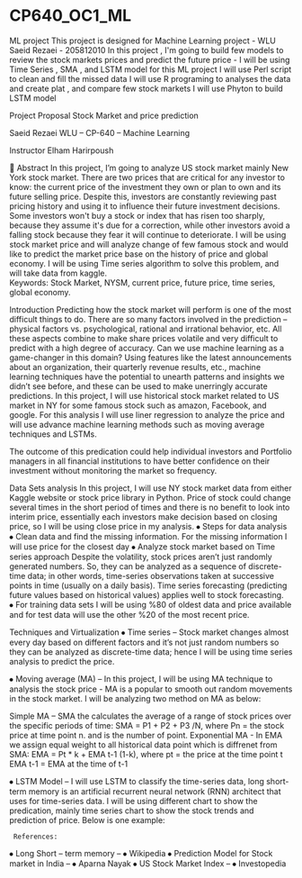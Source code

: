 # CP640_OC1_ML
ML project 
This project is designed for Machine Learning project - WLU
Saeid Rezaei - 205812010
In this project , I'm going to build few models to review the stock markets prices and predict the future price - 
I will be using Time Series , SMA , and LSTM model for this ML project
I will use Perl script to clean and fill the missed data
I will use R programing to analyses the data and create plat , and compare few stock markets
I will use Phyton to build LSTM model 



Project Proposal
Stock Market and price prediction

Saeid Rezaei
WLU – CP-640 – Machine Learning 

Instructor
Elham Harirpoush


Abstract
In this project, I’m going to analyze US stock market mainly New York stock market. There are two prices that are critical for any investor to know: the current price of the investment they own or plan to own and its future selling price. Despite this, investors are constantly reviewing past pricing history and using it to influence their future investment decisions. Some investors won't buy a stock or index that has risen too sharply, because they assume it's due for a correction, while other investors avoid a falling stock because they fear it will continue to deteriorate.
I will be using stock market price and will analyze change of few famous stock and would like to predict the market price base on the history of price and global economy.
I will be using Time series algorithm to solve this problem, and will take data from kaggle.   
Keywords: Stock Market, NYSM, current price, future price, time series, global economy.

Introduction
Predicting how the stock market will perform is one of the most difficult things to do. There are so many factors involved in the prediction – physical factors vs. psychological, rational and irrational behavior, etc. All these aspects combine to make share prices volatile and very difficult to predict with a high degree of accuracy.
Can we use machine learning as a game-changer in this domain? Using features like the latest announcements about an organization, their quarterly revenue results, etc., machine learning techniques have the potential to unearth patterns and insights we didn’t see before, and these can be used to make unerringly accurate predictions.
 In this project, I will use historical stock market related to US market in NY for some famous stock such as amazon, Facebook, and google. For this analysis I will use liner regression to analyze the price and will use advance machine learning methods such as moving average techniques and LSTMs.

The outcome of this predication could help individual investors and Portfolio managers in all financial institutions to have better confidence on their investment without monitoring the market so frequency.

Data Sets analysis
In this project, I will use NY stock market data from either Kaggle website or stock price library in Python. Price of stock could change several times in the short period of times and there is no benefit to look into interim price, essentially each investors make decision based on closing price, so I will be using close price in my analysis.
⦁	Steps for data analysis
⦁	Clean data and find the missing information. For the missing information I will use price for the closest day 
⦁	Analyze stock market based on Time series approach
Despite the volatility, stock prices aren’t just randomly generated numbers. So, they can be analyzed as a sequence of discrete-time data; in other words, time-series observations taken at successive points in time (usually on a daily basis). Time series forecasting (predicting future values based on historical values) applies well to stock forecasting.  
⦁	For training data sets I will be using %80 of oldest data and price available and for test data will use the other %20 of the most recent price.

Techniques and Virtualization
⦁	Time series – Stock market changes almost every day based on different factors and it’s not just random numbers so they can be analyzed as discrete-time data; hence I will be using time series analysis to predict the price.

⦁	Moving average (MA) – In this project, I will be using MA technique to analysis the stock price - MA is a popular to smooth out random movements in the stock market. I will be analyzing two method on MA as below:

Simple MA – SMA the calculates the average of a range of stock prices over the specific periods of time:
 SMA = P1 + P2 + P3 /N, where Pn = the stock price at time point n. and is the number of point.
Exponential MA - In EMA we assign equal weight to all historical data point which is diffrenet from SMA:
EMA = Pt * k + EMA t-1 (1-k), where pt = the price at the time point t
EMA t-1 = EMA at the time of t-1

⦁	 LSTM Model – I will use LSTM to classify the time-series data, long short-term memory is an artificial recurrent neural network (RNN) architect that uses for time-series data.
I will be using different chart to show the predication, mainly time series chart to show the stock trends and prediction of price. Below is one example:
 
    

     References:
⦁	Long Short – term memory – ⦁	Wikipedia
⦁	Prediction Model for Stock market in India – ⦁	Aparna Nayak
⦁	US Stock Market Index – ⦁	Investopedia 






